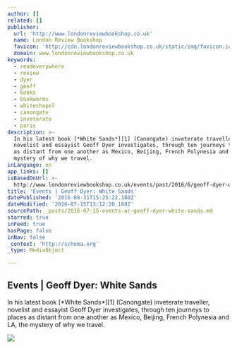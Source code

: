 ```yaml
---
author: []
related: []
publisher:
  url: 'http://www.londonreviewbookshop.co.uk'
  name: London Review Bookshop
  favicon: 'http://cdn.londonreviewbookshop.co.uk/static/img/favicon.ico?v=67-67-'
  domain: www.londonreviewbookshop.co.uk
keywords:
  - readeverywhere
  - review
  - dyer
  - geoff
  - books
  - bookworms
  - whitechapel
  - canongate
  - inveterate
  - paris
description: >-
  In his latest book [*White Sands*][1] (Canongate) inveterate traveller,
  novelist and essayist Geoff Dyer investigates, through ten journeys to places
  as distant from one another as Mexico, Beijing, French Polynesia and LA, the
  mystery of why we travel.
inLanguage: en
app_links: []
isBasedOnUrl: >-
  http://www.londonreviewbookshop.co.uk/events/past/2016/6/geoff-dyer-white-sands
title: 'Events | Geoff Dyer: White Sands'
datePublished: '2016-08-31T15:25:22.180Z'
dateModified: '2016-07-15T13:12:20.108Z'
sourcePath: _posts/2016-07-15-events-or-geoff-dyer-white-sands.md
starred: true
inFeed: true
hasPage: false
inNav: false
_context: 'http://schema.org'
_type: MediaObject

---
```

<article style=""><h1>Events | Geoff Dyer: White Sands</h1><p>In his latest book [*White Sands*][1] (Canongate) inveterate traveller, novelist and essayist Geoff Dyer investigates, through ten journeys to places as distant from one another as Mexico, Beijing, French Polynesia and LA, the mystery of why we travel.</p><img src="http://cdn.londonreviewbookshop.co.uk/media/original/573eed6101875/300x200.jpg" /></article>